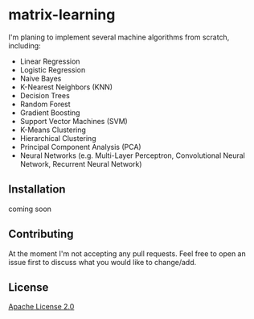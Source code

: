 # matrix-learning

I'm planing to implement several machine algorithms from scratch,  including:
* Linear Regression
* Logistic Regression
* Naive Bayes
* K-Nearest Neighbors (KNN)
* Decision Trees
* Random Forest
* Gradient Boosting
* Support Vector Machines (SVM)
* K-Means Clustering
* Hierarchical Clustering
* Principal Component Analysis (PCA)
* Neural Networks (e.g. Multi-Layer Perceptron, Convolutional Neural Network, Recurrent Neural Network)


## Installation

coming soon

## Contributing

At the moment I'm not accepting any pull requests. Feel free to open an issue first
to discuss what you would like to change/add.

## License

[Apache License 2.0](https://github.com/TharakaUmayanga/matrix-learning/blob/master/LICENSE.md)